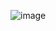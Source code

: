 ![image](https://github.com/JDiegx/black-silver-photography-layout/assets/147659518/429b6f89-5b3d-43c0-a6d0-1bc4225ea0e3)
